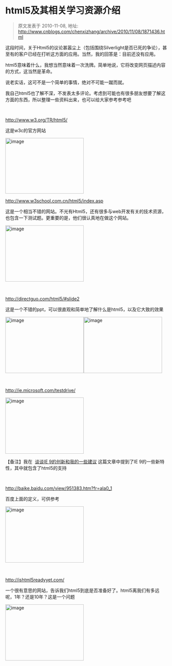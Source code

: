 # html5及其相关学习资源介绍 
> 原文发表于 2010-11-08, 地址: http://www.cnblogs.com/chenxizhang/archive/2010/11/08/1871436.html 


<p>这段时间，关于Html5的议论甚嚣尘上（包括围绕Silverlight是否已死的争论），甚至有的客户已经在打听这方面的应用。当然，我的回答是：目前还没有应用。</p> <p>html5意味着什么，我想当然意味着一次洗牌。简单地说，它将改变网页描述内容的方式，这当然是革命。</p> <p>说老实话，这可不是一个简单的事情，绝对不可能一蹴而就。</p> <p>我自己html5也了解不深，不发表太多评论。考虑到可能也有很多朋友想要了解这方面的东西，所以整理一些资料出来，也可以给大家参考参考吧</p> <p>&nbsp;</p> <p><a title="http://www.w3.org/TR/html5/" href="http://www.w3.org/TR/html5/">http://www.w3.org/TR/html5/</a></p> <p>这是w3c的官方网站</p> <p><a href="http://www.xizhang.com/blogimages/html5_6EC3/image.png"><img title="image" border="0" alt="image" src="http://www.xizhang.com/blogimages/html5_6EC3/image_thumb.png" width="244" height="173"></a></p> <p><a title="http://www.w3school.com.cn/html5/index.asp" href="http://www.w3school.com.cn/html5/index.asp">http://www.w3school.com.cn/html5/index.asp</a></p> <p>这是一个相当不错的网站。不光有Html5，还有很多与web开发有关的技术资源，也包含一下测试题。更重要的是，他们很认真地在做这个网站。</p> <p><a href="http://www.xizhang.com/blogimages/html5_6EC3/image_3.png"><img title="image" border="0" alt="image" src="http://www.xizhang.com/blogimages/html5_6EC3/image_thumb_3.png" width="244" height="175"></a></p> <p>&nbsp;</p> <p><a title="http://directguo.com/html5/#slide2" href="http://directguo.com/html5/#slide2">http://directguo.com/html5/#slide2</a></p> <p>这是一个不错的ppt，可以很直观和简单地了解什么是html5，以及它大致的效果</p> <p><a href="http://www.xizhang.com/blogimages/html5_6EC3/image_4.png"><img title="image" border="0" alt="image" src="http://www.xizhang.com/blogimages/html5_6EC3/image_thumb_4.png" width="244" height="175"></a><a href="http://www.xizhang.com/blogimages/html5_6EC3/image_5.png"><img title="image" border="0" alt="image" src="http://www.xizhang.com/blogimages/html5_6EC3/image_thumb_5.png" width="244" height="175"></a></p>  <p>&nbsp;</p> <p><a title="http://ie.microsoft.com/testdrive/" href="http://ie.microsoft.com/testdrive/">http://ie.microsoft.com/testdrive/</a></p> <p><a href="http://www.xizhang.com/blogimages/html5_6EC3/image_6.png"><img title="image" border="0" alt="image" src="http://www.xizhang.com/blogimages/html5_6EC3/image_thumb_6.png" width="244" height="175"></a></p> <p>【备注】我在&nbsp; <a href="http://www.cnblogs.com/chenxizhang/archive/2010/11/03/1867863.html">谈谈IE 9的创新和我的一些建议</a> 这篇文章中提到了IE 9的一些新特性，其中就包含了html5的支持</p> <p>&nbsp;</p> <p><a title="http://baike.baidu.com/view/951383.htm?fr=ala0_1" href="http://baike.baidu.com/view/951383.htm?fr=ala0_1">http://baike.baidu.com/view/951383.htm?fr=ala0_1</a></p> <p>百度上面的定义，可供参考</p> <p><a href="http://www.xizhang.com/blogimages/html5_6EC3/image_7.png"><img title="image" border="0" alt="image" src="http://www.xizhang.com/blogimages/html5_6EC3/image_thumb_7.png" width="244" height="175"></a></p> <p>&nbsp;</p> <p><a title="http://ishtml5readyyet.com/" href="http://ishtml5readyyet.com/">http://ishtml5readyyet.com/</a></p> <p>一个很有意思的网站，告诉我们html5到底是否准备好了。html5离我们有多远呢，1年？还是10年？这是一个问题</p> <p><a href="http://www.xizhang.com/blogimages/html5_6EC3/image_8.png"><img title="image" border="0" alt="image" src="http://www.xizhang.com/blogimages/html5_6EC3/image_thumb_8.png" width="244" height="175"></a></p>